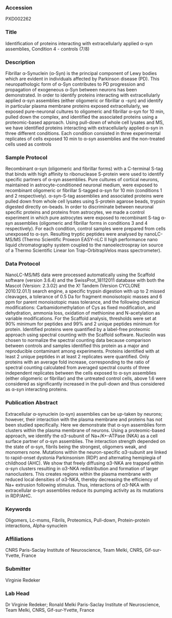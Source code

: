 ### Accession
PXD002262

### Title
Identification of proteins interacting with extracellularly applied α-syn assemblies, Condition 4 - controls (7/8)

### Description
Fibrillar α-Synuclein (α-Syn) is the principal component of Lewy bodies which are evident in individuals affected by Parkinson disease (PD). This neuropathologic form of α-Syn contributes to PD progression and propagation of exogeneous α-Syn between neurons has been demonstrated. In order to identify proteins interacting with extracellularly applied α-syn assemblies (either oligomeric or fibrillar α -syn) and identify in particular plasma membrane proteins exposed extracellularly, we exposed pure-neuronal cultures to oligomeric and fibrillar α-syn for 10 min, pulled down the complex, and identified the associated proteins using a proteomic-based approach. Using pull-down of whole cell lysates and MS, we have identified proteins interacting with extracellularly applied α-syn in three different conditions. Each condition consisted in three experimental replicates of cells exposed 10 min to α-syn assemblies and the non-treated cells used as controls

### Sample Protocol
Recombinant α-syn (oligomeric and fibrillar forms) with a C-terminal S-tag that binds with high affinity to ribonuclease S-protein were used to identify specific partners of α-syn assemblies. Pure cultures of cortical neurons, maintained in astrocyte-conditioned neuronal medium, were exposed to recombinant oligomeric or fibrillar S-tagged α-syn for 10 min (conditions 1 and 2 respectively). α-syn-S-tag assemblies and associated proteins were pulled down from whole cell lysates using S-protein agarose beads, trypsin digested directly on-beads. In order to discriminate between neuronal specific proteins and proteins from astrocytes, we made a control experiment in which pure astrocytes were exposed to recombinant S-tag α-syn assemblies (oligomeric and fibrillar forms in conditions 3 and 4 respectively). For each condition, control samples were prepared from cells unexposed to α-syn.  Resulting tryptic peptides were analysed by nanoLC-MS/MS (Thermo Scientific Proxeon EASY-nLC II high performance nano liquid chromatography system coupled to the nanoelectrospray ion source of a Thermo Scientific Linear Ion Trap-OrbitrapVelos mass spectrometer).

### Data Protocol
NanoLC-MS/MS data were processed automatically using the Scaffold software (version 3.6.4) and the SwissProt_18112011 database with both the Mascot (Version: 2.3.02) and the X! Tandem (Version CYCLONE 2010.12.01.1) search engine, a specific trypsin digestion with up to 2 missed cleavages, a tolerance of 0.5 Da for fragment monoisotopic masses and 6 ppm for parent monoisotopic mass tolerance, and the following chemical modifications: Carbamidomethylation of Cys as fixed modification, and dehydration, ammonia loss, oxidation of methionine and N-acetylation as variable modifications. For the Scaffold analysis, thresholds were set at 90% minimum for peptides and 99% and 2 unique peptides minimum for protein. Identified proteins were quantified by a label-free proteomic approach using spectral counting with the Scaffold software. Nucleolin was chosen to normalize the spectral counting data because comparison between controls and samples identified this protein as a major and reproducible contaminant among experiments. Proteins identified with at least 2 unique peptides in at least 2 replicates were quantified. Only proteins with an average fold increase, corresponding to the ratio of spectral counting calculated from averaged spectral counts of three independent replicates between the cells exposed to α-syn assemblies (either oligomeric or fibrillar) and the untreated control cells, above 1.6 were considered as significantly increased in the pull-down and thus considered as α-syn interacting proteins.

### Publication Abstract
Extracellular &#x3b1;-synuclein (&#x3b1;-syn) assemblies can be up-taken by neurons; however, their interaction with the plasma membrane and proteins has not been studied specifically. Here we demonstrate that &#x3b1;-syn assemblies form clusters within the plasma membrane of neurons. Using a proteomic-based approach, we identify the &#x3b1;3-subunit of Na+/K+-ATPase (NKA) as a cell surface partner of &#x3b1;-syn assemblies. The interaction strength depended on the state of &#x3b1;-syn, fibrils being the strongest, oligomers weak, and monomers none. Mutations within the neuron-specific &#x3b1;3-subunit are linked to rapid-onset dystonia Parkinsonism (RDP) and alternating hemiplegia of childhood (AHC). We show that freely diffusing &#x3b1;3-NKA are trapped within &#x3b1;-syn clusters resulting in &#x3b1;3-NKA redistribution and formation of larger nanoclusters. This creates regions within the plasma membrane with reduced local densities of &#x3b1;3-NKA, thereby decreasing the efficiency of Na+ extrusion following stimulus. Thus, interactions of &#x3b1;3-NKA with extracellular &#x3b1;-syn assemblies reduce its pumping activity as its mutations in RDP/AHC.

### Keywords
Oligomers, Lc-msms, Fibrils, Proteomics, Pull-down, Protein-protein interactions, Alpha-synuclein

### Affiliations
CNRS
Paris-Saclay Institute of Neuroscience, Team Melki, CNRS, Gif-sur-Yvette, France

### Submitter
Virginie Redeker

### Lab Head
Dr Virginie Redeker; Ronald Melki
Paris-Saclay Institute of Neuroscience, Team Melki, CNRS, Gif-sur-Yvette, France


